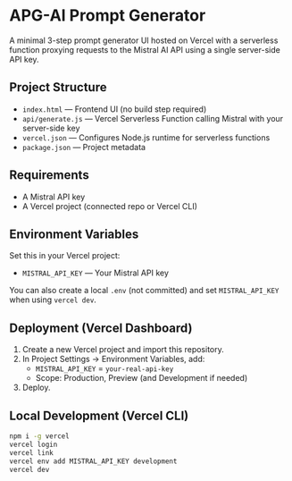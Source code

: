 # APG-AI Prompt Generator

A minimal 3-step prompt generator UI hosted on Vercel with a serverless function proxying requests to the Mistral AI API using a single server-side API key.

## Project Structure

- `index.html` — Frontend UI (no build step required)
- `api/generate.js` — Vercel Serverless Function calling Mistral with your server-side key
- `vercel.json` — Configures Node.js runtime for serverless functions
- `package.json` — Project metadata

## Requirements

- A Mistral API key
- A Vercel project (connected repo or Vercel CLI)

## Environment Variables

Set this in your Vercel project:

- `MISTRAL_API_KEY` — Your Mistral API key

You can also create a local `.env` (not committed) and set `MISTRAL_API_KEY` when using `vercel dev`.

## Deployment (Vercel Dashboard)

1. Create a new Vercel project and import this repository.
2. In Project Settings → Environment Variables, add:
   - `MISTRAL_API_KEY` = `your-real-api-key`
   - Scope: Production, Preview (and Development if needed)
3. Deploy.

## Local Development (Vercel CLI)

```bash
npm i -g vercel
vercel login
vercel link
vercel env add MISTRAL_API_KEY development
vercel dev
